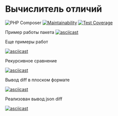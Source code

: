# Вычислитель отличий

![PHP Composer](https://github.com/renakdup/php-project-lvl2/workflows/PHP%20Composer/badge.svg) [![Maintainability](https://api.codeclimate.com/v1/badges/dd4d37c848941f3b800f/maintainability)](https://codeclimate.com/github/renakdup/php-project-lvl2/maintainability) [![Test Coverage](https://api.codeclimate.com/v1/badges/dd4d37c848941f3b800f/test_coverage)](https://codeclimate.com/github/renakdup/php-project-lvl2/test_coverage)

Пример работы пакета
[![asciicast](https://asciinema.org/a/fNK2eS1Pc8DqtutHL2FgImd4x.svg)](https://asciinema.org/a/fNK2eS1Pc8DqtutHL2FgImd4x)

Еще примеры работ

[![asciicast](https://asciinema.org/a/fNK2eS1Pc8DqtutHL2FgImd4x.svg)](https://asciinema.org/a/fNK2eS1Pc8DqtutHL2FgImd4x)

Рекурсивное сравнение

[![asciicast](https://asciinema.org/a/Ze5DA8n8qFRSQOwkqoIazbNZK.svg)](https://asciinema.org/a/Ze5DA8n8qFRSQOwkqoIazbNZK)

Вывод diff в плоском формате

[![asciicast](https://asciinema.org/a/zWPTQheERIkojD689Mv4MxUtx.svg)](https://asciinema.org/a/zWPTQheERIkojD689Mv4MxUtx)

Реализован вывод json diff

[![asciicast](https://asciinema.org/a/XsPAzE8kROTcfyCY7piN3sJi8.svg)](https://asciinema.org/a/XsPAzE8kROTcfyCY7piN3sJi8)
